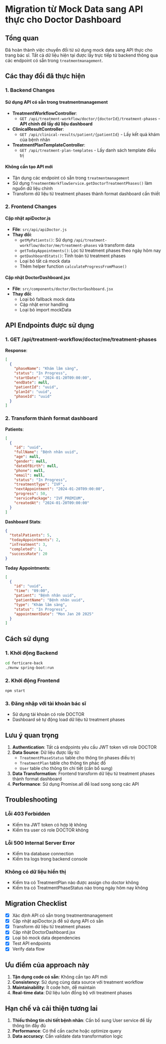 # Migration từ Mock Data sang API thực cho Doctor Dashboard

## Tổng quan

Đã hoàn thành việc chuyển đổi từ sử dụng mock data sang API thực cho trang bác sĩ. Tất cả dữ liệu hiện tại được lấy trực tiếp từ backend thông qua các endpoint có sẵn trong `treatmentmanagement`.

## Các thay đổi đã thực hiện

### 1. Backend Changes

#### Sử dụng API có sẵn trong treatmentmanagement

- **TreatmentWorkflowController**:
  - `GET /api/treatment-workflow/doctor/{doctorId}/treatment-phases` - **API chính để lấy dữ liệu dashboard**
- **ClinicalResultController**:
  - `GET /api/clinical-results/patient/{patientId}` - Lấy kết quả khám của bệnh nhân
- **TreatmentPlanTemplateController**:
  - `GET /api/treatment-plan-templates` - Lấy danh sách template điều trị

#### Không cần tạo API mới

- Tận dụng các endpoint có sẵn trong `treatmentmanagement`
- Sử dụng `TreatmentWorkflowService.getDoctorTreatmentPhases()` làm nguồn dữ liệu chính
- Transform dữ liệu từ treatment phases thành format dashboard cần thiết

### 2. Frontend Changes

#### Cập nhật apiDoctor.js

- **File**: `src/api/apiDoctor.js`
- **Thay đổi**:
  - `getMyPatients()`: Sử dụng `/api/treatment-workflow/doctor/me/treatment-phases` và transform data
  - `getTodayAppointments()`: Lọc từ treatment phases theo ngày hôm nay
  - `getDashboardStats()`: Tính toán từ treatment phases
  - Loại bỏ tất cả mock data
  - Thêm helper function `calculateProgressFromPhase()`

#### Cập nhật DoctorDashboard.jsx

- **File**: `src/components/doctor/DoctorDashboard.jsx`
- **Thay đổi**:
  - Loại bỏ fallback mock data
  - Cập nhật error handling
  - Loại bỏ import mockData

## API Endpoints được sử dụng

### 1. GET /api/treatment-workflow/doctor/me/treatment-phases

**Response**:

```json
[
  {
    "phaseName": "Khám lâm sàng",
    "status": "In Progress",
    "startDate": "2024-01-20T09:00:00",
    "endDate": null,
    "patientId": "uuid",
    "planId": "uuid",
    "phaseId": "uuid"
  }
]
```

### 2. Transform thành format dashboard

**Patients**:

```json
[
  {
    "id": "uuid",
    "fullName": "Bệnh nhân uuid",
    "age": null,
    "gender": null,
    "dateOfBirth": null,
    "phone": null,
    "email": null,
    "status": "In Progress",
    "treatmentType": "IVF",
    "nextAppointment": "2024-01-20T09:00:00",
    "progress": 50,
    "servicePackage": "IVF_PREMIUM",
    "createdAt": "2024-01-20T09:00:00"
  }
]
```

**Dashboard Stats**:

```json
{
  "totalPatients": 5,
  "todayAppointments": 2,
  "inTreatment": 3,
  "completed": 1,
  "successRate": 20
}
```

**Today Appointments**:

```json
[
  {
    "id": "uuid",
    "time": "09:00",
    "patient": "Bệnh nhân uuid",
    "patientName": "Bệnh nhân uuid",
    "type": "Khám lâm sàng",
    "status": "In Progress",
    "appointmentDate": "Mon Jan 20 2025"
  }
]
```

## Cách sử dụng

### 1. Khởi động Backend

```bash
cd ferticare-back
./mvnw spring-boot:run
```

### 2. Khởi động Frontend

```bash
npm start
```

### 3. Đăng nhập với tài khoản bác sĩ

- Sử dụng tài khoản có role DOCTOR
- Dashboard sẽ tự động load dữ liệu từ treatment phases

## Lưu ý quan trọng

1. **Authentication**: Tất cả endpoints yêu cầu JWT token với role DOCTOR
2. **Data Source**: Dữ liệu được lấy từ:
   - `TreatmentPhaseStatus` table cho thông tin phases điều trị
   - `TreatmentPlan` table cho thông tin phác đồ
   - `User` table cho thông tin chi tiết (cần bổ sung)
3. **Data Transformation**: Frontend transform dữ liệu từ treatment phases thành format dashboard
4. **Performance**: Sử dụng Promise.all để load song song các API

## Troubleshooting

### Lỗi 403 Forbidden

- Kiểm tra JWT token có hợp lệ không
- Kiểm tra user có role DOCTOR không

### Lỗi 500 Internal Server Error

- Kiểm tra database connection
- Kiểm tra logs trong backend console

### Không có dữ liệu hiển thị

- Kiểm tra có TreatmentPlan nào được assign cho doctor không
- Kiểm tra có TreatmentPhaseStatus nào trong ngày hôm nay không

## Migration Checklist

- [x] Xác định API có sẵn trong treatmentmanagement
- [x] Cập nhật apiDoctor.js để sử dụng API có sẵn
- [x] Transform dữ liệu từ treatment phases
- [x] Cập nhật DoctorDashboard.jsx
- [x] Loại bỏ mock data dependencies
- [x] Test API endpoints
- [x] Verify data flow

## Ưu điểm của approach này

1. **Tận dụng code có sẵn**: Không cần tạo API mới
2. **Consistency**: Sử dụng cùng data source với treatment workflow
3. **Maintainability**: Ít code hơn, dễ maintain
4. **Real-time data**: Dữ liệu luôn đồng bộ với treatment phases

## Hạn chế và cải thiện tương lai

1. **Thiếu thông tin chi tiết bệnh nhân**: Cần bổ sung User service để lấy thông tin đầy đủ
2. **Performance**: Có thể cần cache hoặc optimize query
3. **Data accuracy**: Cần validate data transformation logic
